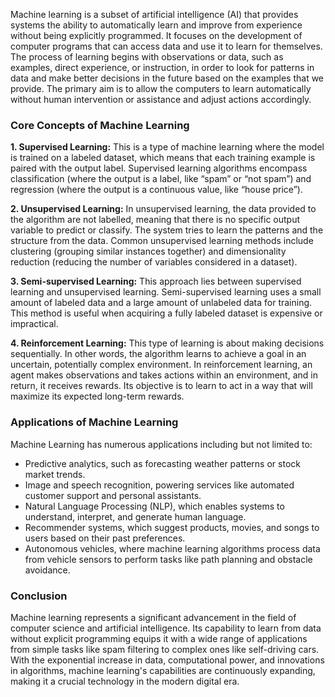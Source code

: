 <!-- 
Generated by: chatgpt
Prompt type: default
Generated at: 2025-06-06T23:46:11.012445
-->

Machine learning is a subset of artificial intelligence (AI) that provides systems the ability to automatically learn and improve from experience without being explicitly programmed. It focuses on the development of computer programs that can access data and use it to learn for themselves. The process of learning begins with observations or data, such as examples, direct experience, or instruction, in order to look for patterns in data and make better decisions in the future based on the examples that we provide. The primary aim is to allow the computers to learn automatically without human intervention or assistance and adjust actions accordingly.

### Core Concepts of Machine Learning

**1. Supervised Learning:** This is a type of machine learning where the model is trained on a labeled dataset, which means that each training example is paired with the output label. Supervised learning algorithms encompass classification (where the output is a label, like “spam” or “not spam”) and regression (where the output is a continuous value, like “house price”).

**2. Unsupervised Learning:** In unsupervised learning, the data provided to the algorithm are not labelled, meaning that there is no specific output variable to predict or classify. The system tries to learn the patterns and the structure from the data. Common unsupervised learning methods include clustering (grouping similar instances together) and dimensionality reduction (reducing the number of variables considered in a dataset).

**3. Semi-supervised Learning:** This approach lies between supervised learning and unsupervised learning. Semi-supervised learning uses a small amount of labeled data and a large amount of unlabeled data for training. This method is useful when acquiring a fully labeled dataset is expensive or impractical.

**4. Reinforcement Learning:** This type of learning is about making decisions sequentially. In other words, the algorithm learns to achieve a goal in an uncertain, potentially complex environment. In reinforcement learning, an agent makes observations and takes actions within an environment, and in return, it receives rewards. Its objective is to learn to act in a way that will maximize its expected long-term rewards.

### Applications of Machine Learning

Machine Learning has numerous applications including but not limited to:
- Predictive analytics, such as forecasting weather patterns or stock market trends.
- Image and speech recognition, powering services like automated customer support and personal assistants.
- Natural Language Processing (NLP), which enables systems to understand, interpret, and generate human language.
- Recommender systems, which suggest products, movies, and songs to users based on their past preferences.
- Autonomous vehicles, where machine learning algorithms process data from vehicle sensors to perform tasks like path planning and obstacle avoidance.

### Conclusion

Machine learning represents a significant advancement in the field of computer science and artificial intelligence. Its capability to learn from data without explicit programming equips it with a wide range of applications from simple tasks like spam filtering to complex ones like self-driving cars. With the exponential increase in data, computational power, and innovations in algorithms, machine learning's capabilities are continuously expanding, making it a crucial technology in the modern digital era.